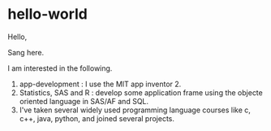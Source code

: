# hello-world

Hello,

Sang here.

I am interested in the following.
1. app-development : I use the MIT app inventor 2.
2. Statistics, SAS  and R  : develop  some application frame using the objecte oriented language in SAS/AF and SQL.
3. I've taken several widely used programming language courses like c, c++, java, python, and joined several projects.
